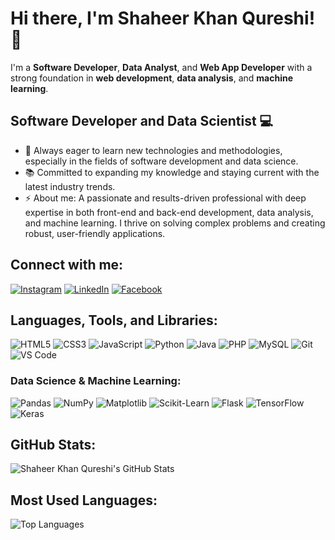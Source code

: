 # Hi there, I'm Shaheer Khan Qureshi! 👋

I'm a **Software Developer**, **Data Analyst**, and **Web App Developer** with a strong foundation in **web development**, **data analysis**, and **machine learning**.

## Software Developer and Data Scientist 💻

- 🌱 Always eager to learn new technologies and methodologies, especially in the fields of software development and data science.
- 📚 Committed to expanding my knowledge and staying current with the latest industry trends.
- ⚡ About me: A passionate and results-driven professional with deep expertise in both front-end and back-end development, data analysis, and machine learning. I thrive on solving complex problems and creating robust, user-friendly applications.

## Connect with me:
[![Instagram](https://img.shields.io/badge/-Instagram-E4405F?style=for-the-badge&logo=instagram&logoColor=white)](https://www.instagram.com/shaheerkohistani)
[![LinkedIn](https://img.shields.io/badge/-LinkedIn-0A66C2?style=for-the-badge&logo=linkedin&logoColor=white)](https://www.linkedin.com/in/shaheerkhanqureshi/)
[![Facebook](https://img.shields.io/badge/-Facebook-1877F2?style=for-the-badge&logo=facebook&logoColor=white)](https://www.facebook.com/Shaheer.khan.001)

## Languages, Tools, and Libraries:
![HTML5](https://img.shields.io/badge/-HTML5-E34F26?style=flat&logo=html5&logoColor=white)
![CSS3](https://img.shields.io/badge/-CSS3-1572B6?style=flat&logo=css3&logoColor=white)
![JavaScript](https://img.shields.io/badge/-JavaScript-F7DF1E?style=flat&logo=javascript&logoColor=black)
![Python](https://img.shields.io/badge/-Python-3776AB?style=flat&logo=python&logoColor=white)
![Java](https://img.shields.io/badge/-Java-007396?style=flat&logo=java&logoColor=white)
![PHP](https://img.shields.io/badge/-PHP-777BB4?style=flat&logo=php&logoColor=white)
![MySQL](https://img.shields.io/badge/-MySQL-4479A1?style=flat&logo=mysql&logoColor=white)
![Git](https://img.shields.io/badge/-Git-F05032?style=flat&logo=git&logoColor=white)
![VS Code](https://img.shields.io/badge/-VS%20Code-007ACC?style=flat&logo=visual-studio-code&logoColor=white)

### Data Science & Machine Learning:
![Pandas](https://img.shields.io/badge/-Pandas-150458?style=flat&logo=pandas&logoColor=white)
![NumPy](https://img.shields.io/badge/-NumPy-013243?style=flat&logo=numpy&logoColor=white)
![Matplotlib](https://img.shields.io/badge/-Matplotlib-0095D5?style=flat&logo=matplotlib&logoColor=white)
![Scikit-Learn](https://img.shields.io/badge/-Scikit--Learn-F7931E?style=flat&logo=scikit-learn&logoColor=white)
![Flask](https://img.shields.io/badge/-Flask-000000?style=flat&logo=flask&logoColor=white)
![TensorFlow](https://img.shields.io/badge/-TensorFlow-FF6F00?style=flat&logo=tensorflow&logoColor=white)
![Keras](https://img.shields.io/badge/-Keras-D00000?style=flat&logo=keras&logoColor=white)

## GitHub Stats:
![Shaheer Khan Qureshi's GitHub Stats](https://github-readme-stats.vercel.app/api?username=yourusername&show_icons=true&theme=radical)

## Most Used Languages:
![Top Languages](https://github-readme-stats.vercel.app/api/top-langs/?username=yourusername&layout=compact&theme=radical)

